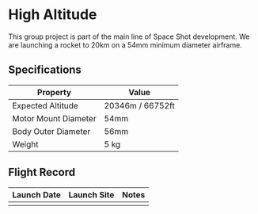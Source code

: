 # High Altitude
This group project is part of the main line of Space Shot development. We are launching a rocket to 20km on a 54mm minimum diameter airframe. 
## Specifications
| Property | Value |
|----------|-------|
|Expected Altitude | 20346m / 66752ft|
|Motor Mount Diameter | 54mm|
|Body Outer Diameter | 56mm |
|Weight | 5 kg|
## Flight Record
| Launch Date | Launch Site | Notes |
|-------------|-------------|-------|
|             |             |       |
